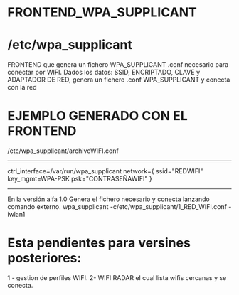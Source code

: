 # FRONTEND_WPA_SUPPLICANT
# /etc/wpa_supplicant

FRONTEND que genera un fichero WPA_SUPPLICANT .conf necesario para conectar por WIFI.
Dados los datos: SSID, ENCRIPTADO, CLAVE y ADAPTADOR DE RED, genera un fichero .conf WPA_SUPPLICANT y conecta con la red

# EJEMPLO GENERADO CON EL FRONTEND
/etc/wpa_supplicant/archivoWIFI.conf
________________________________________
ctrl_interface=/var/run/wpa_supplicant
network={
   ssid="REDWIFI"
   key_mgmt=WPA-PSK
   psk="CONTRASEÑAWIFI"
}
_________________________________________

En la versión alfa 1.0 Genera el fichero necesario y conecta lanzando comando externo.
wpa_supplicant -c/etc/wpa_supplicant/1_RED_WIFI.conf -iwlan1


# Esta pendientes para versines posteriores:
1 - gestion de perfiles WIFI.
2- WIFI RADAR el cual lista wifis cercanas y se conecta.




